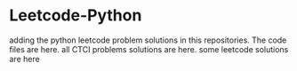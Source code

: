 # Leetcode-Python
adding the python leetcode problem solutions in this repositories. 
The code files are here.
all CTCI problems solutions are here.
some leetcode solutions are here

























































































































































































































































































































































































































































































































































































































































































































































































































































































































































































































